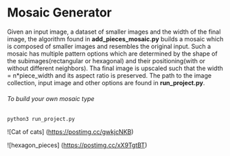 # Mosaic Generator

Given an input image, a dataset of smaller images and the width of the final image, the algorithm found in **add_pieces_mosaic.py** builds a mosaic which is composed of smaller images and resembles the original input. Such a mosaic has multiple pattern options which are determined by the shape of the subimages(rectangular or hexagonal) and their positioning(with or without different neighbors). Tha final image is upscaled such that the width = n*piece_width and its aspect ratio is preserved. The path to the image collection, input image and other options are found in **run_project.py**.

###### To build your own mosaic type
```
python3 run_project.py
```


![Cat of cats]
(https://postimg.cc/gwkjcNKB)

![hexagon_pieces]
(https://postimg.cc/xX9TgtBT)

